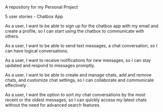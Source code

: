 
A repository for my Personal Project

5 user stories - Chatbox App

As a user, I want to be able to sign up for the chatbox app with my email and create a profile, so I can start using the chatbox to communicate with others.   

As a user, I want to be able to send text messages, a chat conversation, so I can have logical conversations.

As a user, I want to receive notifications for new messages, so I can stay updated and respond to messages promptly.

As a user, I want to be able to create and manage chats, add and remove chats, and customize chat settings, so I can collaborate and communicate effectively .

As a user, I want the option to sort my chat conversations by the most recent or the oldest messages, so I can quickly access my latest chats without the need for advanced search features.

